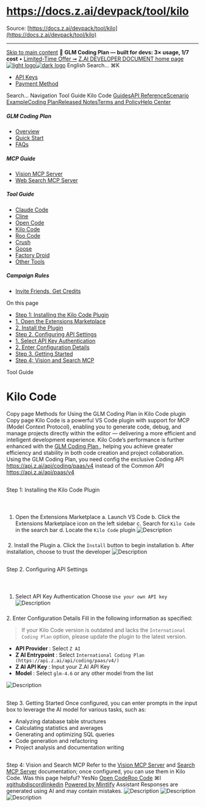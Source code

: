 # https://docs.z.ai/devpack/tool/kilo

Source: [https://docs.z.ai/devpack/tool/kilo](https://docs.z.ai/devpack/tool/kilo)

---

[Skip to main content](https://docs.z.ai/devpack/tool/kilo#content-area)
🚀 **GLM Coding Plan — built for devs: 3× usage, 1/7 cost** • [Limited-Time Offer ➞](https://z.ai/subscribe?utm_campaign=Platform_Ops&_channel_track_key=DaprgHIc)
[Z.AI DEVELOPER DOCUMENT home page![light logo](https://mintcdn.com/zhipu-32152247/B_E8wI-eiNa1QlPV/logo/dark.svg?fit=max&auto=format&n=B_E8wI-eiNa1QlPV&q=85&s=75deefa9dea5bdbc84d4da68885c267f)![dark logo](https://mintcdn.com/zhipu-32152247/B_E8wI-eiNa1QlPV/logo/light.svg?fit=max&auto=format&n=B_E8wI-eiNa1QlPV&q=85&s=c1ecf1af358fa8eeab8c06052337f8f6)](https://z.ai/model-api)
English
Search...
⌘K
  * [API Keys](https://z.ai/manage-apikey/apikey-list)
  * [Payment Method](https://z.ai/manage-apikey/billing)


Search...
Navigation
Tool Guide
Kilo Code
[Guides](https://docs.z.ai/guides/overview/quick-start)[API Reference](https://docs.z.ai/api-reference/introduction)[Scenario Example](https://docs.z.ai/scenario-example/develop-tools/claude)[Coding Plan](https://docs.z.ai/devpack/overview)[Released Notes](https://docs.z.ai/release-notes/new-released)[Terms and Policy](https://docs.z.ai/legal-agreement/privacy-policy)[Help Center](https://docs.z.ai/help/faq)
##### GLM Coding Plan
  * [Overview](https://docs.z.ai/devpack/overview)
  * [Quick Start](https://docs.z.ai/devpack/quick-start)
  * [FAQs](https://docs.z.ai/devpack/faq)


##### MCP Guide
  * [Vision MCP Server](https://docs.z.ai/devpack/mcp/vision-mcp-server)
  * [Web Search MCP Server](https://docs.z.ai/devpack/mcp/search-mcp-server)


##### Tool Guide
  * [Claude Code](https://docs.z.ai/devpack/tool/claude)
  * [Cline](https://docs.z.ai/devpack/tool/cline)
  * [Open Code](https://docs.z.ai/devpack/tool/opencode)
  * [Kilo Code](https://docs.z.ai/devpack/tool/kilo)
  * [Roo Code](https://docs.z.ai/devpack/tool/roo)
  * [Crush](https://docs.z.ai/devpack/tool/crush)
  * [Goose](https://docs.z.ai/devpack/tool/goose)
  * [Factory Droid](https://docs.z.ai/devpack/tool/droid)
  * [Other Tools](https://docs.z.ai/devpack/tool/others)


##### Campaign Rules
  * [Invite Friends, Get Credits](https://docs.z.ai/devpack/credit-campaign-rules)


On this page
  * [Step 1: Installing the Kilo Code Plugin](https://docs.z.ai/devpack/tool/kilo#step-1%3A-installing-the-kilo-code-plugin)
  * [1. Open the Extensions Marketplace](https://docs.z.ai/devpack/tool/kilo#1-open-the-extensions-marketplace)
  * [2. Install the Plugin](https://docs.z.ai/devpack/tool/kilo#2-install-the-plugin)
  * [Step 2. Configuring API Settings](https://docs.z.ai/devpack/tool/kilo#step-2-configuring-api-settings)
  * [1. Select API Key Authentication](https://docs.z.ai/devpack/tool/kilo#1-select-api-key-authentication)
  * [2. Enter Configuration Details](https://docs.z.ai/devpack/tool/kilo#2-enter-configuration-details)
  * [Step 3. Getting Started](https://docs.z.ai/devpack/tool/kilo#step-3-getting-started)
  * [Step 4: Vision and Search MCP](https://docs.z.ai/devpack/tool/kilo#step-4%3A-vision-and-search-mcp)


Tool Guide
# Kilo Code
Copy page
Methods for Using the GLM Coding Plan in Kilo Code plugin
Copy page
Kilo Code is a powerful VS Code plugin with support for MCP (Model Context Protocol), enabling you to generate code, debug, and manage projects directly within the editor — delivering a more efficient and intelligent development experience. Kilo Code’s performance is further enhanced with the [GLM Coding Plan](https://z.ai/subscribe?utm_source=zai&utm_medium=link&utm_term=devpack-integration&utm_campaign=Platform_Ops&_channel_track_key=w3mNdY8g),, helping you achieve greater efficiency and stability in both code creation and project collaboration.
Using the GLM Coding Plan, you need config the exclusive Coding API <https://api.z.ai/api/coding/paas/v4> instead of the Common API <https://api.z.ai/api/paas/v4>
## 
[​](https://docs.z.ai/devpack/tool/kilo#step-1%3A-installing-the-kilo-code-plugin)
Step 1: Installing the Kilo Code Plugin
### 
[​](https://docs.z.ai/devpack/tool/kilo#1-open-the-extensions-marketplace)
1. Open the Extensions Marketplace
a. Launch VS Code b. Click the Extensions Marketplace icon on the left sidebar c. Search for `Kilo Code` in the search bar d. Locate the `Kilo Code` plugin ![Description](https://cdn.bigmodel.cn/markdown/1753687809443k1.jpg?attname=k1.jpg)
### 
[​](https://docs.z.ai/devpack/tool/kilo#2-install-the-plugin)
2. Install the Plugin
a. Click the `Install` button to begin installation b. After installation, choose to trust the developer ![Description](https://cdn.bigmodel.cn/markdown/1753687816703k2.jpg?attname=k2.jpg)
## 
[​](https://docs.z.ai/devpack/tool/kilo#step-2-configuring-api-settings)
Step 2. Configuring API Settings
### 
[​](https://docs.z.ai/devpack/tool/kilo#1-select-api-key-authentication)
1. Select API Key Authentication
Choose `Use your own API key` ![Description](https://cdn.bigmodel.cn/markdown/1753687824352k3.jpg?attname=k3.jpg)
### 
[​](https://docs.z.ai/devpack/tool/kilo#2-enter-configuration-details)
2. Enter Configuration Details
Fill in the following information as specified:
> If your Kilo Code version is outdated and lacks the `International Coding Plan` option, please update the plugin to the latest version.
  * **API Provider** : Select `Z AI`
  * **Z AI Entrypoint** : Select `International Coding Plan (https://api.z.ai/api/coding/paas/v4/)`
  * **Z AI API Key** : Input your Z.AI API Key
  * **Model** : Select `glm-4.6` or any other model from the list

![Description](https://cdn.bigmodel.cn/markdown/1760943118846image.png?attname=image.png)
## 
[​](https://docs.z.ai/devpack/tool/kilo#step-3-getting-started)
Step 3. Getting Started
Once configured, you can enter prompts in the input box to leverage the AI model for various tasks, such as:
  * Analyzing database table structures
  * Calculating statistics and averages
  * Generating and optimizing SQL queries
  * Code generation and refactoring
  * Project analysis and documentation writing


## 
[​](https://docs.z.ai/devpack/tool/kilo#step-4%3A-vision-and-search-mcp)
Step 4: Vision and Search MCP
Refer to the [Vision MCP Server](https://docs.z.ai/devpack/mcp/vision-mcp-server) and [Search MCP Server](https://docs.z.ai/devpack/mcp/search-mcp-server) documentation; once configured, you can use them in Kilo Code.
Was this page helpful?
YesNo
[Open Code](https://docs.z.ai/devpack/tool/opencode)[Roo Code](https://docs.z.ai/devpack/tool/roo)
⌘I
[x](https://x.com/Zai_org)[github](https://github.com/zai-org)[discord](https://discord.gg/QR7SARHRxK)[linkedin](https://www.linkedin.com/company/zdotai/)
[Powered by Mintlify](https://mintlify.com?utm_campaign=poweredBy&utm_medium=referral&utm_source=zhipu-32152247)
Assistant
Responses are generated using AI and may contain mistakes.
![Description](https://cdn.bigmodel.cn/markdown/1753687809443k1.jpg?attname=k1.jpg)
![Description](https://cdn.bigmodel.cn/markdown/1753687824352k3.jpg?attname=k3.jpg)
![Description](https://cdn.bigmodel.cn/markdown/1753687816703k2.jpg?attname=k2.jpg)
